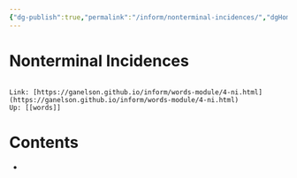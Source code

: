 ```yaml
---
{"dg-publish":true,"permalink":"/inform/nonterminal-incidences/","dgHomeLink":true,"dgPassFrontmatter":false}
---
```


# Nonterminal Incidences
```ad-info

Link: [https://ganelson.github.io/inform/words-module/4-ni.html](https://ganelson.github.io/inform/words-module/4-ni.html)
Up: [[words]]
```

# Contents
- 